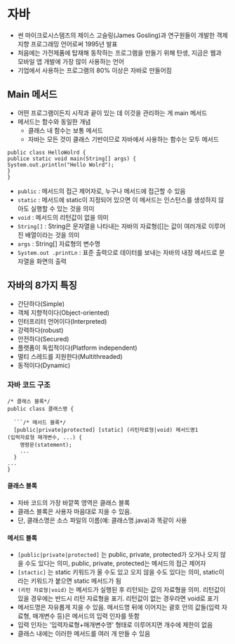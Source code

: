 # 자바
* 썬 마이크로시스템즈의 제이스 고슬링(James Gosling)과 연구원들이 개발한 객제 지향 프로그래밍 언어로써 1995년 발표
* 처음에는 가전제품에 탑재해 동작하는 프로그램을 만들기 위해 탄생, 지금은 웹과 모바일 앱 개발에 가장 많이 사용하는 언어
* 기업에서 사용하는 프로그램의 80% 이상은 자바로 만들어짐

## Main 메서드
* 어떤 프로그램이든지 시작과 끝이 있는 데 이것을 관리하는 게 main 메서드
* 메서드는 함수와 동일한 개념
  * 클래스 내 함수는 보통 메서드
  * 자바는 모든 것이 클래스 기반이므로 자바에서 사용하는 함수는 모두 메서드
```
public class HelloWolrd {
publice static void main(String[] args) {
System.out.println("Hello Wolrd");
}
}
```

* ``` public ``` : 메서드의 접근 제어자로, 누구나 메서드에 접근할 수 있음
* ``` static ``` : 메서드에 static이 지정되어 있으면 이 메서드는 인스턴스를 생성하지 않아도 실행할 수 있는 것을 의미
* ``` void ``` : 메서드의 리턴값이 없을 의미
* ``` String[] ``` : String은 문자열을 나타내는 자바의 자료형([]는 값이 여러개로 이루어진 배열이라는 것을 의미
* ``` args ``` : String[] 자료형의 변수명
* ``` System.out .printLn ``` : 표준 출력으로 데이터를 보내는 자바의 내장 메서드로 문자열을 화면의 출력

## 자바의 8가지 특징
* 간단하다(Simple)
* 객체 지향적이다(Object-oriented)
* 인터프리터 언어이다(Interpreted)
* 강력하다(robust)
* 안전하다(Secured)
* 플랫폼이 독립적이다(Platform independent)
* 멀티 스레드를 지원한다(Multithreaded)
* 동적이다(Dynamic)

### 자바 코드 구조
```
/* 클래스 블록*/
public class 클래스명 {

  ```/* 메서드 블록*/
  [public|private|protected] [static] (리턴자료형|void) 메서드명1
(입력자료형 매개변수, ...) {
    명령문(statement);
    ...
  }
...
}
```
#### 클래스 블록
* 자바 코드의 가장 바깥쪽 영역은 클래스 블록
* 클래스 블록은 사용자 마음대로 지을 수 있음.
* 단, 클래스명은 소스 파일의 이름(예: 클래스명.java)과 똑같이 사용
#### 메서드 블록
* ```[public|private|protected]``` 는 public, private, protected가 오거나 오지 않을 수도 있다는 의미, public, private, protected는 메서드의 접근 제어자
* ``` [stactic] ``` 는 static 키워드가 올 수도 있고 오지 않을 수도 있다는 의미, static이라는 키워드가 붙으면 static 메서드가 됨 
* ``` (리턴 자료형|void) ``` 는 메서드가 실행된 후 리턴되는 값의 자료형을 의미. 리턴값이 있을 경우에는 반드시 리턴 자료형을 표기. 리턴값이 없는 경우라면 void로 표기
* 메서드명은 자유롭게 지을 수 있음. 메서드명 뒤에 이어지는 괄호 안의 값들(입력 자료형, 매개변수 등)은 메서드의 입력 인자를 뜻함
* 입력 인자는 '입력자료형+매개변수명' 형태로 이루어지면 개수에 제한이 없음
* 클래스 내에는 이러한 메서드를 여러 개 만들 수 있음
